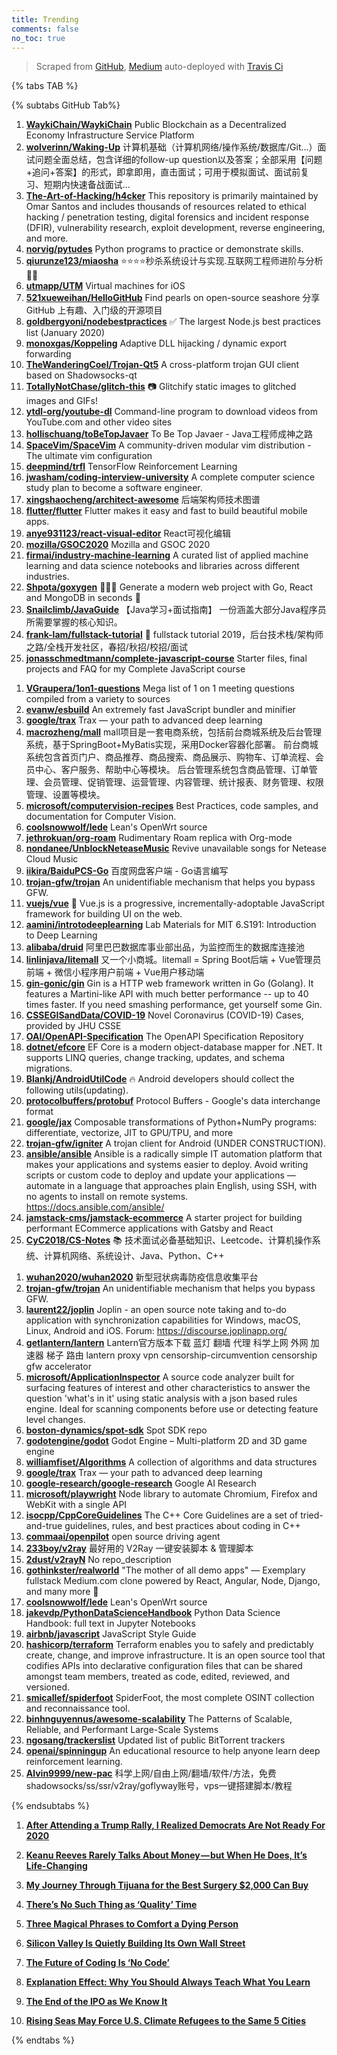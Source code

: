 ```yaml
---
title: Trending
comments: false
no_toc: true
---
```


> Scraped from [GitHub](https://github.com/trending), [Medium](https://medium.com/topic/popular)
auto-deployed with [Travis Ci](https://travis-ci.org/)

{% tabs TAB %}
<!-- tab GitHub -->
{% subtabs GitHub Tab%}
<!-- tab Daily -->
1. [**WaykiChain/WaykiChain**](https://github.com/WaykiChain/WaykiChain)
Public Blockchain as a Decentralized Economy Infrastructure Service Platform
2. [**wolverinn/Waking-Up**](https://github.com/wolverinn/Waking-Up)
计算机基础（计算机网络/操作系统/数据库/Git...）面试问题全面总结，包含详细的follow-up question以及答案；全部采用【问题+追问+答案】的形式，即拿即用，直击面试；可用于模拟面试、面试前复习、短期内快速备战面试...
3. [**The-Art-of-Hacking/h4cker**](https://github.com/The-Art-of-Hacking/h4cker)
This repository is primarily maintained by Omar Santos and includes thousands of resources related to ethical hacking / penetration testing, digital forensics and incident response (DFIR), vulnerability research, exploit development, reverse engineering, and more.
4. [**norvig/pytudes**](https://github.com/norvig/pytudes)
Python programs to practice or demonstrate skills.
5. [**qiurunze123/miaosha**](https://github.com/qiurunze123/miaosha)
⭐⭐⭐⭐秒杀系统设计与实现.互联网工程师进阶与分析🙋🐓
6. [**utmapp/UTM**](https://github.com/utmapp/UTM)
Virtual machines for iOS
7. [**521xueweihan/HelloGitHub**](https://github.com/521xueweihan/HelloGitHub)
Find pearls on open-source seashore 分享 GitHub 上有趣、入门级的开源项目
8. [**goldbergyoni/nodebestpractices**](https://github.com/goldbergyoni/nodebestpractices)
✅ The largest Node.js best practices list (January 2020)
9. [**monoxgas/Koppeling**](https://github.com/monoxgas/Koppeling)
Adaptive DLL hijacking / dynamic export forwarding
10. [**TheWanderingCoel/Trojan-Qt5**](https://github.com/TheWanderingCoel/Trojan-Qt5)
A cross-platform trojan GUI client based on Shadowsocks-qt
11. [**TotallyNotChase/glitch-this**](https://github.com/TotallyNotChase/glitch-this)
📷 Glitchify static images to glitched images and GIFs!
12. [**ytdl-org/youtube-dl**](https://github.com/ytdl-org/youtube-dl)
Command-line program to download videos from YouTube.com and other video sites
13. [**hollischuang/toBeTopJavaer**](https://github.com/hollischuang/toBeTopJavaer)
To Be Top Javaer - Java工程师成神之路
14. [**SpaceVim/SpaceVim**](https://github.com/SpaceVim/SpaceVim)
A community-driven modular vim distribution - The ultimate vim configuration
15. [**deepmind/trfl**](https://github.com/deepmind/trfl)
TensorFlow Reinforcement Learning
16. [**jwasham/coding-interview-university**](https://github.com/jwasham/coding-interview-university)
A complete computer science study plan to become a software engineer.
17. [**xingshaocheng/architect-awesome**](https://github.com/xingshaocheng/architect-awesome)
后端架构师技术图谱
18. [**flutter/flutter**](https://github.com/flutter/flutter)
Flutter makes it easy and fast to build beautiful mobile apps.
19. [**anye931123/react-visual-editor**](https://github.com/anye931123/react-visual-editor)
React可视化编辑
20. [**mozilla/GSOC2020**](https://github.com/mozilla/GSOC2020)
Mozilla and GSOC 2020
21. [**firmai/industry-machine-learning**](https://github.com/firmai/industry-machine-learning)
A curated list of applied machine learning and data science notebooks and libraries across different industries.
22. [**Shpota/goxygen**](https://github.com/Shpota/goxygen)
👩🏻‍💻 Generate a modern web project with Go, React and MongoDB in seconds 🚀
23. [**Snailclimb/JavaGuide**](https://github.com/Snailclimb/JavaGuide)
【Java学习+面试指南】 一份涵盖大部分Java程序员所需要掌握的核心知识。
24. [**frank-lam/fullstack-tutorial**](https://github.com/frank-lam/fullstack-tutorial)
🚀 fullstack tutorial 2019，后台技术栈/架构师之路/全栈开发社区，春招/秋招/校招/面试
25. [**jonasschmedtmann/complete-javascript-course**](https://github.com/jonasschmedtmann/complete-javascript-course)
Starter files, final projects and FAQ for my Complete JavaScript course
<!-- endtab -->
<!-- tab Weekly -->
1. [**VGraupera/1on1-questions**](https://github.com/VGraupera/1on1-questions)
Mega list of 1 on 1 meeting questions compiled from a variety to sources
2. [**evanw/esbuild**](https://github.com/evanw/esbuild)
An extremely fast JavaScript bundler and minifier
3. [**google/trax**](https://github.com/google/trax)
Trax — your path to advanced deep learning
4. [**macrozheng/mall**](https://github.com/macrozheng/mall)
mall项目是一套电商系统，包括前台商城系统及后台管理系统，基于SpringBoot+MyBatis实现，采用Docker容器化部署。 前台商城系统包含首页门户、商品推荐、商品搜索、商品展示、购物车、订单流程、会员中心、客户服务、帮助中心等模块。 后台管理系统包含商品管理、订单管理、会员管理、促销管理、运营管理、内容管理、统计报表、财务管理、权限管理、设置等模块。
5. [**microsoft/computervision-recipes**](https://github.com/microsoft/computervision-recipes)
Best Practices, code samples, and documentation for Computer Vision.
6. [**coolsnowwolf/lede**](https://github.com/coolsnowwolf/lede)
Lean's OpenWrt source
7. [**jethrokuan/org-roam**](https://github.com/jethrokuan/org-roam)
Rudimentary Roam replica with Org-mode
8. [**nondanee/UnblockNeteaseMusic**](https://github.com/nondanee/UnblockNeteaseMusic)
Revive unavailable songs for Netease Cloud Music
9. [**iikira/BaiduPCS-Go**](https://github.com/iikira/BaiduPCS-Go)
百度网盘客户端 - Go语言编写
10. [**trojan-gfw/trojan**](https://github.com/trojan-gfw/trojan)
An unidentifiable mechanism that helps you bypass GFW.
11. [**vuejs/vue**](https://github.com/vuejs/vue)
🖖 Vue.js is a progressive, incrementally-adoptable JavaScript framework for building UI on the web.
12. [**aamini/introtodeeplearning**](https://github.com/aamini/introtodeeplearning)
Lab Materials for MIT 6.S191: Introduction to Deep Learning
13. [**alibaba/druid**](https://github.com/alibaba/druid)
阿里巴巴数据库事业部出品，为监控而生的数据库连接池
14. [**linlinjava/litemall**](https://github.com/linlinjava/litemall)
又一个小商城。litemall = Spring Boot后端 + Vue管理员前端 + 微信小程序用户前端 + Vue用户移动端
15. [**gin-gonic/gin**](https://github.com/gin-gonic/gin)
Gin is a HTTP web framework written in Go (Golang). It features a Martini-like API with much better performance -- up to 40 times faster. If you need smashing performance, get yourself some Gin.
16. [**CSSEGISandData/COVID-19**](https://github.com/CSSEGISandData/COVID-19)
Novel Coronavirus (COVID-19) Cases, provided by JHU CSSE
17. [**OAI/OpenAPI-Specification**](https://github.com/OAI/OpenAPI-Specification)
The OpenAPI Specification Repository
18. [**dotnet/efcore**](https://github.com/dotnet/efcore)
EF Core is a modern object-database mapper for .NET. It supports LINQ queries, change tracking, updates, and schema migrations.
19. [**Blankj/AndroidUtilCode**](https://github.com/Blankj/AndroidUtilCode)
🔥 Android developers should collect the following utils(updating).
20. [**protocolbuffers/protobuf**](https://github.com/protocolbuffers/protobuf)
Protocol Buffers - Google's data interchange format
21. [**google/jax**](https://github.com/google/jax)
Composable transformations of Python+NumPy programs: differentiate, vectorize, JIT to GPU/TPU, and more
22. [**trojan-gfw/igniter**](https://github.com/trojan-gfw/igniter)
A trojan client for Android (UNDER CONSTRUCTION).
23. [**ansible/ansible**](https://github.com/ansible/ansible)
Ansible is a radically simple IT automation platform that makes your applications and systems easier to deploy. Avoid writing scripts or custom code to deploy and update your applications — automate in a language that approaches plain English, using SSH, with no agents to install on remote systems. https://docs.ansible.com/ansible/
24. [**jamstack-cms/jamstack-ecommerce**](https://github.com/jamstack-cms/jamstack-ecommerce)
A starter project for building performant ECommerce applications with Gatsby and React
25. [**CyC2018/CS-Notes**](https://github.com/CyC2018/CS-Notes)
📚 技术面试必备基础知识、Leetcode、计算机操作系统、计算机网络、系统设计、Java、Python、C++
<!-- endtab -->
<!-- tab Monthly -->
1. [**wuhan2020/wuhan2020**](https://github.com/wuhan2020/wuhan2020)
新型冠状病毒防疫信息收集平台
2. [**trojan-gfw/trojan**](https://github.com/trojan-gfw/trojan)
An unidentifiable mechanism that helps you bypass GFW.
3. [**laurent22/joplin**](https://github.com/laurent22/joplin)
Joplin - an open source note taking and to-do application with synchronization capabilities for Windows, macOS, Linux, Android and iOS. Forum: https://discourse.joplinapp.org/
4. [**getlantern/lantern**](https://github.com/getlantern/lantern)
Lantern官方版本下载 蓝灯 翻墙 代理 科学上网 外网 加速器 梯子 路由 lantern proxy vpn censorship-circumvention censorship gfw accelerator
5. [**microsoft/ApplicationInspector**](https://github.com/microsoft/ApplicationInspector)
A source code analyzer built for surfacing features of interest and other characteristics to answer the question 'what's in it' using static analysis with a json based rules engine. Ideal for scanning components before use or detecting feature level changes.
6. [**boston-dynamics/spot-sdk**](https://github.com/boston-dynamics/spot-sdk)
Spot SDK repo
7. [**godotengine/godot**](https://github.com/godotengine/godot)
Godot Engine – Multi-platform 2D and 3D game engine
8. [**williamfiset/Algorithms**](https://github.com/williamfiset/Algorithms)
A collection of algorithms and data structures
9. [**google/trax**](https://github.com/google/trax)
Trax — your path to advanced deep learning
10. [**google-research/google-research**](https://github.com/google-research/google-research)
Google AI Research
11. [**microsoft/playwright**](https://github.com/microsoft/playwright)
Node library to automate Chromium, Firefox and WebKit with a single API
12. [**isocpp/CppCoreGuidelines**](https://github.com/isocpp/CppCoreGuidelines)
The C++ Core Guidelines are a set of tried-and-true guidelines, rules, and best practices about coding in C++
13. [**commaai/openpilot**](https://github.com/commaai/openpilot)
open source driving agent
14. [**233boy/v2ray**](https://github.com/233boy/v2ray)
最好用的 V2Ray 一键安装脚本 & 管理脚本
15. [**2dust/v2rayN**](https://github.com/2dust/v2rayN)
No repo_description
16. [**gothinkster/realworld**](https://github.com/gothinkster/realworld)
"The mother of all demo apps" — Exemplary fullstack Medium.com clone powered by React, Angular, Node, Django, and many more 🏅
17. [**coolsnowwolf/lede**](https://github.com/coolsnowwolf/lede)
Lean's OpenWrt source
18. [**jakevdp/PythonDataScienceHandbook**](https://github.com/jakevdp/PythonDataScienceHandbook)
Python Data Science Handbook: full text in Jupyter Notebooks
19. [**airbnb/javascript**](https://github.com/airbnb/javascript)
JavaScript Style Guide
20. [**hashicorp/terraform**](https://github.com/hashicorp/terraform)
Terraform enables you to safely and predictably create, change, and improve infrastructure. It is an open source tool that codifies APIs into declarative configuration files that can be shared amongst team members, treated as code, edited, reviewed, and versioned.
21. [**smicallef/spiderfoot**](https://github.com/smicallef/spiderfoot)
SpiderFoot, the most complete OSINT collection and reconnaissance tool.
22. [**binhnguyennus/awesome-scalability**](https://github.com/binhnguyennus/awesome-scalability)
The Patterns of Scalable, Reliable, and Performant Large-Scale Systems
23. [**ngosang/trackerslist**](https://github.com/ngosang/trackerslist)
Updated list of public BitTorrent trackers
24. [**openai/spinningup**](https://github.com/openai/spinningup)
An educational resource to help anyone learn deep reinforcement learning.
25. [**Alvin9999/new-pac**](https://github.com/Alvin9999/new-pac)
科学上网/自由上网/翻墙/软件/方法，免费shadowsocks/ss/ssr/v2ray/goflyway账号，vps一键搭建脚本/教程
<!-- endtab -->
{% endsubtabs %}
<!-- endtab --><!-- tab Medium -->
1. [**After Attending a Trump Rally, I Realized Democrats Are Not Ready For 2020**](https://gen.medium.com/ive-been-a-democrat-for-20-years-here-s-what-i-experienced-at-trump-s-rally-in-new-hampshire-c69ddaaf6d07?source=topic_page---------------------------20)

2. [**Keanu Reeves Rarely Talks About Money — but When He Does, It’s Life-Changing**](https://medium.com/swlh/keanu-reeves-rarely-talks-about-money-but-when-he-does-its-life-changing-8a89175ad694?source=topic_page---------0------------------1)

3. [**My Journey Through Tijuana for the Best Surgery $2,000 Can Buy**](https://gen.medium.com/my-journey-through-tijuana-for-the-best-surgery-2-000-can-buy-be51f1bfcffd?source=topic_page---------1------------------1)

4. [**There’s No Such Thing as ‘Quality’ Time**](https://forge.medium.com/theres-no-such-thing-as-quality-time-58db618c099d?source=topic_page---------2------------------1)

5. [**Three Magical Phrases to Comfort a Dying Person**](https://humanparts.medium.com/three-magic-phrases-to-say-to-a-dying-person-2091872bd487?source=topic_page---------4------------------1)

6. [**Silicon Valley Is Quietly Building Its Own Wall Street**](https://marker.medium.com/silicon-valley-is-quietly-building-its-own-wall-street-9c0b34f25a27?source=topic_page---------5------------------1)

7. [**The Future of Coding Is ‘No Code’**](https://onezero.medium.com/the-future-of-coding-is-no-code-3fdbd35ac15b?source=topic_page---------6------------------1)

8. [**Explanation Effect: Why You Should Always Teach What You Learn**](https://medium.com/accelerated-intelligence/explanation-effect-why-you-should-always-teach-what-you-learn-9800983a0ea1?source=topic_page---------7------------------1)

9. [**The End of the IPO as We Know It**](https://marker.medium.com/the-end-of-the-ipo-as-we-know-it-85b7220d67b1?source=topic_page---------8------------------1)

10. [**Rising Seas May Force U.S. Climate Refugees to the Same 5 Cities**](https://onezero.medium.com/rising-seas-may-force-u-s-climate-refugees-to-the-same-5-cities-cc596d46e8ac?source=topic_page---------9------------------1)

<!-- endtab -->
{% endtabs %}
